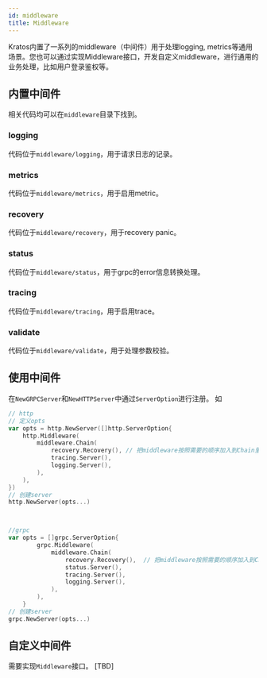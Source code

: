 ```yaml
---
id: middleware
title: Middleware
---
```

Kratos内置了一系列的middleware（中间件）用于处理logging, metrics等通用场景。您也可以通过实现Middleware接口，开发自定义middleware，进行通用的业务处理，比如用户登录鉴权等。

## 内置中间件
相关代码均可以在`middleware`目录下找到。

### logging
代码位于`middleware/logging`，用于请求日志的记录。

### metrics
代码位于`middleware/metrics`，用于启用metric。

### recovery
代码位于`middleware/recovery`，用于recovery panic。

### status
代码位于`middleware/status`，用于grpc的error信息转换处理。

### tracing
代码位于`middleware/tracing`，用于启用trace。

### validate
代码位于`middleware/validate`，用于处理参数校验。

### 

## 使用中间件
在`NewGRPCServer`和`NewHTTPServer`中通过`ServerOption`进行注册。
如
```go
// http
// 定义opts
var opts = http.NewServer([]http.ServerOption{
	http.Middleware(
		middleware.Chain(
			recovery.Recovery(), // 把middleware按照需要的顺序加入到Chain里面
			tracing.Server(),
			logging.Server(),
		),
	),
})
// 创建server
http.NewServer(opts...)



//grpc
var opts = []grpc.ServerOption{
		grpc.Middleware(
			middleware.Chain(
				recovery.Recovery(),  // 把middleware按照需要的顺序加入到Chain里面
				status.Server(),
				tracing.Server(),
				logging.Server(),
			),
		),
	}
// 创建server
grpc.NewServer(opts...)

```


## 自定义中间件
需要实现`Middleware`接口。
[TBD]
